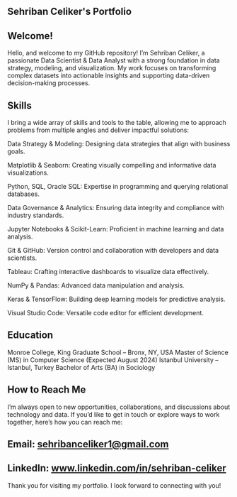## Sehriban Celiker's Portfolio

## Welcome!
Hello, and welcome to my GitHub repository! I’m Sehriban Celiker, a passionate Data Scientist & Data Analyst with a strong foundation in data strategy, modeling, and visualization. My work focuses on transforming complex datasets into actionable insights and supporting data-driven decision-making processes.

## Skills
I bring a wide array of skills and tools to the table, allowing me to approach problems from multiple angles and deliver impactful solutions:

Data Strategy & Modeling: Designing data strategies that align with business goals.

Matplotlib & Seaborn: Creating visually compelling and informative data visualizations.

Python, SQL, Oracle SQL: Expertise in programming and querying relational databases.

Data Governance & Analytics: Ensuring data integrity and compliance with industry standards.

Jupyter Notebooks & Scikit-Learn: Proficient in machine learning and data analysis.

Git & GitHub: Version control and collaboration with developers and data scientists.

Tableau: Crafting interactive dashboards to visualize data effectively.

NumPy & Pandas: Advanced data manipulation and analysis.

Keras & TensorFlow: Building deep learning models for predictive analysis.

Visual Studio Code: Versatile code editor for efficient development.

## Education
Monroe College, King Graduate School – Bronx, NY, USA
Master of Science (MS) in Computer Science (Expected August 2024)
Istanbul University – Istanbul, Turkey
Bachelor of Arts (BA) in Sociology

## How to Reach Me
I’m always open to new opportunities, collaborations, and discussions about technology and data. If you’d like to get in touch or explore ways to work together, here’s how you can reach me:

## Email: sehribanceliker1@gmail.com
## LinkedIn: www.linkedin.com/in/sehriban-celiker 

Thank you for visiting my portfolio. I look forward to connecting with you!

